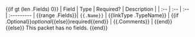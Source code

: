 {{if gt (len .Fields) 0}}
| Field | Type | Required? | Description |
| :-- | :-- | :-- | :--------- |
{{range .Fields}}| `{{.Name}}` | {{linkType .TypeName}} | {{if .Optional}}*optional*{{else}}required{{end}} | {{.Comments}} |
{{end}}
{{else}}
This packet has no fields.
{{end}}
